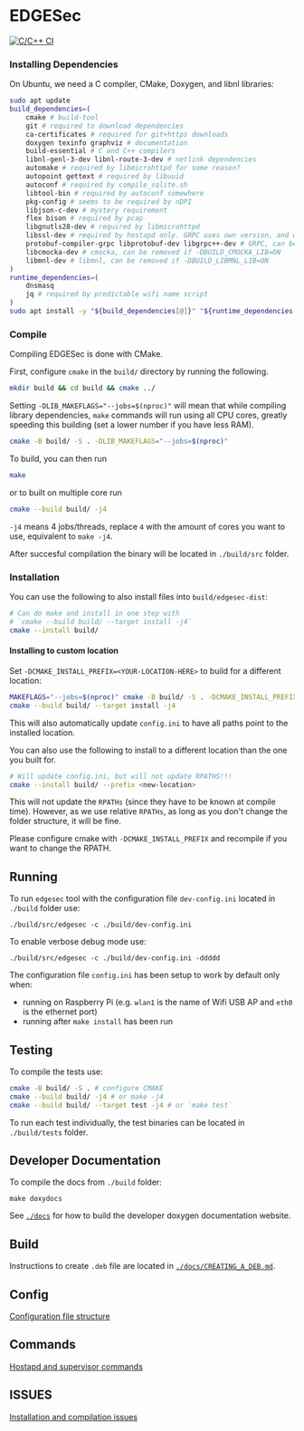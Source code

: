 # EDGESec
[![C/C++ CI](https://github.com/nqminds/EDGESec/workflows/C/C++%20CI/badge.svg?branch=main)](https://github.com/nqminds/EDGESec/actions?query=workflow%3A%22Github+Pages%22)

### Installing Dependencies

On Ubuntu, we need a C compiler, CMake, Doxygen, and libnl libraries:

```bash
sudo apt update
build_dependencies=(
    cmake # build-tool
    git # required to download dependencies
    ca-certificates # required for git+https downloads
    doxygen texinfo graphviz # documentation
    build-essential # C and C++ compilers
    libnl-genl-3-dev libnl-route-3-dev # netlink dependencies
    automake # required by libmicrohttpd for some reason?
    autopoint gettext # required by libuuid
    autoconf # required by compile_sqlite.sh
    libtool-bin # required by autoconf somewhere
    pkg-config # seems to be required by nDPI
    libjson-c-dev # mystery requirement
    flex bison # required by pcap
    libgnutls28-dev # required by libmicrohttpd
    libssl-dev # required by hostapd only. GRPC uses own version, and we compile OpenSSL 3 for EDGESec
    protobuf-compiler-grpc libprotobuf-dev libgrpc++-dev # GRPC, can be removed if -DBUILD_GRPC_LIB=ON
    libcmocka-dev # cmocka, can be removed if -DBUILD_CMOCKA_LIB=ON
    libmnl-dev # libmnl, can be removed if -DBUILD_LIBMNL_LIB=ON
)
runtime_dependencies=(
    dnsmasq
    jq # required by predictable wifi name script
)
sudo apt install -y "${build_dependencies[@]}" "${runtime_dependencies[@]}"
```

### Compile

Compiling EDGESec is done with CMake.

First, configure `cmake` in the `build/` directory by running the following.
```bash
mkdir build && cd build && cmake ../
```

Setting `-DLIB_MAKEFLAGS="--jobs=$(nproc)"` will mean that while compiling library dependencies,
`make` commands will run using all CPU cores, greatly speeding this building (set a lower number if you have less RAM).

```bash
cmake -B build/ -S . -DLIB_MAKEFLAGS="--jobs=$(nproc)"
```

To build, you can then run
```bash
make
```
or to built on multiple core run

```bash
cmake --build build/ -j4
```
`-j4` means 4 jobs/threads, replace `4` with the amount of cores you want to use, equivalent to `make -j4`.


After succesful compilation the binary will be located in ```./build/src``` folder.

### Installation

You can use the following to also install files into `build/edgesec-dist`:

```bash
# Can do make and install in one step with
# `cmake --build build/ --target install -j4`
cmake --install build/
```

#### Installing to custom location

Set `-DCMAKE_INSTALL_PREFIX=<YOUR-LOCATION-HERE>` to build for a different location:

```bash
MAKEFLAGS="--jobs=$(nproc)" cmake -B build/ -S . -DCMAKE_INSTALL_PREFIX=/tmp/example-build
cmake --build build/ --target install -j4
```

This will also automatically update `config.ini` to have all paths point to the installed location.

You can also use the following to install to a different location than the one you built for.

```bash
# Will update config.ini, but will not update RPATHS!!!
cmake --install build/ --prefix <new-location>
```

This will not update the `RPATHs` (since they have to be known at compile time).
However, as we use relative `RPATHs`, as long as you don't change the folder structure,
it will be fine.

Please configure cmake with `-DCMAKE_INSTALL_PREFIX` and recompile if you want to change the RPATH.

## Running

To run ```edgesec``` tool with the configuration file ```dev-config.ini``` located in ```./build``` folder use:

```console
./build/src/edgesec -c ./build/dev-config.ini
```

To enable verbose debug mode use:
```console
./build/src/edgesec -c ./build/dev-config.ini -ddddd
```

The configuration file `config.ini` has been setup to work by default only when:
  - running on Raspberry Pi (e.g. `wlan1` is the name of Wifi USB AP and `eth0` is the ethernet port)
  - running after `make install` has been run

## Testing

To compile the tests use:

```bash
cmake -B build/ -S . # configure CMAKE
cmake --build build/ -j4 # or make -j4
cmake --build build/ --target test -j4 # or `make test`
```

To run each test individually, the test binaries can be located in ```./build/tests``` folder.

## Developer Documentation

To compile the docs from ```./build``` folder:

```console
make doxydocs
```

See [`./docs`](./docs) for how to build the developer doxygen documentation website.

## Build

Instructions to create `.deb` file are located in
[`./docs/CREATING_A_DEB.md`](./docs/CREATING_A_DEB.md).

## Config
[Configuration file structure](./docs/CONFIG.md)

## Commands
[Hostapd and supervisor commands](./docs/COMMANDS.md)

## ISSUES
[Installation and compilation issues](./docs/ISSUES.md)
